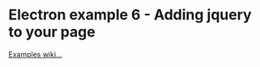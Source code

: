 # Electron example 6 - Adding jquery to your page

[Examples wiki...](https://github.com/Roche-Olivier/Examples/wiki)
